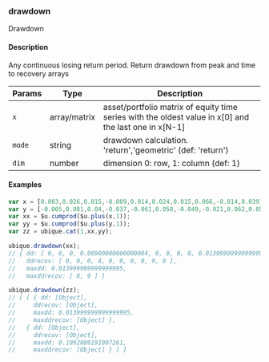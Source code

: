### drawdown
Drawdown


#### Description

Any continuous losing return period. Return drawdown from peak and time to recovery arrays


|Params|Type|Description
|---------|----|-----------
|`x` | array/matrix |    asset/portfolio matrix of equity time series with the oldest value in x[0] and the last one in x[N-1]
|`mode` | string | drawdown calculation. 'return','geometric' (def: 'return')
|`dim` | number | dimension 0: row, 1: column (def: 1)


#### Examples

```js
var x = [0.003,0.026,0.015,-0.009,0.014,0.024,0.015,0.066,-0.014,0.039];
var y = [-0.005,0.081,0.04,-0.037,-0.061,0.058,-0.049,-0.021,0.062,0.058];
var xx = $u.cumprod($u.plus(x,1));
var yy = $u.cumprod($u.plus(y,1));
var zz = ubique.cat(1,xx,yy);

ubique.drawdown(xx);
// { dd: [ 0, 0, 0, 0.00900000000000004, 0, 0, 0, 0, 0.013999999999999995, 0 ],
//   ddrecov: [ 0, 0, 0, 4, 0, 0, 0, 0, 9, 0 ],
//   maxdd: 0.013999999999999995,
//   maxddrecov: [ 8, 9 ] }

ubique.drawdown(zz);
// [ [ { dd: [Object],
//     ddrecov: [Object],
//     maxdd: 0.013999999999999995,
//     maxddrecov: [Object] },
//   { dd: [Object],
//     ddrecov: [Object],
//     maxdd: 0.1092809191007261,
//     maxddrecov: [Object] } ] ]
```

